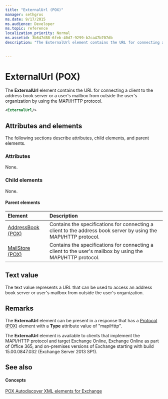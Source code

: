 ```yaml
---
title: "ExternalUrl (POX)"
manager: sethgros
ms.date: 9/17/2015
ms.audience: Developer
ms.topic: reference
localization_priority: Normal
ms.assetid: 3b647d88-6feb-40d7-9299-b2ca47b707db
description: "The ExternalUrl element contains the URL for connecting a client to the address book server or a user's mailbox from outside the user's organization by using the MAPI/HTTP protocol."
 
 
---
```


# ExternalUrl (POX)

The **ExternalUrl** element contains the URL for connecting a client to the address book server or a user's mailbox from outside the user's organization by using the MAPI/HTTP protocol. 
  
```XML
<ExternalUrl/>
```

## Attributes and elements

The following sections describe attributes, child elements, and parent elements.
  
### Attributes

None.
  
### Child elements

None.
  
#### Parent elements

|**Element**|**Description**|
|:-----|:-----|
|[AddressBook (POX)](addressbook-pox.md) <br/> |Contains the specifications for connecting a client to the address book server by using the MAPI/HTTP protocol.  <br/> |
|[MailStore (POX)](mailstore-pox.md) <br/> |Contains the specifications for connecting a client to the user's mailbox by using the MAPI/HTTP protocol.  <br/> |
   
## Text value

The text value represents a URL that can be used to access an address book server or user's mailbox from outside the user's organization.
  
## Remarks

The **ExternalUrl** element can be present in a response that has a [Protocol (POX)](protocol-pox.md) element with a **Type** attribute value of "mapiHttp". 
  
The **ExternalUrl** element is available to clients that implement the MAPI/HTTP protocol and target Exchange Online, Exchange Online as part of Office 365, and on-premises versions of Exchange starting with build 15.00.0847.032 (Exchange Server 2013 SP1). 
  
## See also

#### Concepts

[POX Autodiscover XML elements for Exchange](pox-autodiscover-xml-elements-for-exchange.md)

